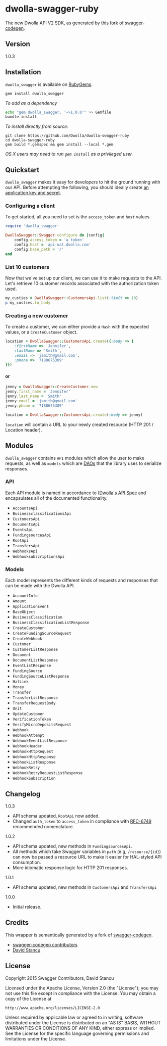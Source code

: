 dwolla-swagger-ruby
=========

The new Dwolla API V2 SDK, as generated by [this fork of swagger-codegen](https://github.com/mach-kernel/swagger-codegen). 

## Version

1.0.3

## Installation

`dwolla_swagger` is available on [RubyGems](https://rubygems.org/gems/dwolla_swagger).

```
gem install dwolla_swagger
```

*To add as a dependency*

```bash
echo "gem dwolla_swagger, '~>1.0.0'" >> Gemfile
bundle install
```

*To install directly from source:*
```
git clone https://github.com/Dwolla/dwolla-swagger-ruby
cd dwolla-swagger-ruby
gem build *.gemspec && gem install --local *.gem
```

*OS X users may need to run `gem install` as a privileged user.*

## Quickstart

`dwolla_swagger` makes it easy for developers to hit the ground running with our API. Before attempting the following, you should ideally create [an application key and secret](https://www.dwolla.com/applications).

### Configuring a client

To get started, all you need to set is the `access_token` and `host` values. 

```ruby
require 'dwolla_swagger'

DwollaSwagger::Swagger.configure do |config|
	config.access_token = 'a token'
	config.host = 'api-uat.dwolla.com'
	config.base_path = '/'
end
```

### List 10 customers

Now that we've set up our client, we can use it to make requests to the API. Let's retrieve 10 customer records associated with the authorization token used. 

```ruby
my_custies = DwollaSwagger::CustomersApi.list(:limit => 10)
p my_custies.to_body
```

### Creating a new customer

To create a customer, we can either provide a `Hash` with the expected values, or a `CreateCustomer` object. 

```ruby
location = DwollaSwagger::CustomersApi.create({:body => {
	:firstName => 'Jennifer',
	:lastName => 'Smith',
	:email => 'jsmith@gmail.com',
	:phone => '7188675309'
}})
```

#### or 

```ruby
jenny = DwollaSwagger::CreateCustomer.new
jenny.first_name = 'Jennifer'
jenny.last_name = 'Smith'
jenny.email = 'jsmith@gmail.com'
jenny.phone = '7188675309'

location = DwollaSwagger::CustomersApi.create(:body => jenny)
```

`location` will contain a URL to your newly created resource (HTTP 201 / Location header).

## Modules

`dwolla_swagger` contains `API` modules which allow the user to make requests, as well as `models` which are [DAOs](https://en.wikipedia.org/wiki/Data_access_object) that the library uses to serialize responses. 

### API
Each API module is named in accordance to ([Dwolla's API Spec](http://docsv2.dwolla.com/) and encapsulates all of the documented functionality. 

* `AccountsApi`
* `BusinessclassificationsApi`
* `CustomersApi`
* `DocumentsApi`
* `EventsApi`
* `FundingsourcesApi`
* `RootApi`
* `TransfersApi`
* `WebhooksApi`
* `WebhooksubscriptionsApi`

### Models

Each model represents the different kinds of requests and responses that can be made with the Dwolla API. 

* `AccountInfo`
* `Amount`
* `ApplicationEvent`
* `BaseObject`
* `BusinessClassification`
* `BusinessClassificationListResponse`
* `CreateCustomer`
* `CreateFundingSourceRequest`
* `CreateWebhook`
* `Customer`
* `CustomerListResponse`
* `Document`
* `DocumentListResponse`
* `EventListResponse`
* `FundingSource`
* `FundingSourceListResponse`
* `HalLink`
* `Money`
* `Transfer`
* `TransferListResponse`
* `TransferRequestBody`
* `Unit`
* `UpdateCustomer`
* `VerificationToken`
* `VerifyMicroDepositsRequest`
* `Webhook`
* `WebhookAttempt`
* `WebhookEventListResponse`
* `WebhookHeader`
* `WebhookHttpRequest`
* `WebhookHttpResponse`
* `WebhookListResponse`
* `WebhookRetry`
* `WebhookRetryRequestListResponse`
* `WebhookSubscription`


## Changelog

1.0.3
* API schema updated, `RootApi` now added.
* Changed `auth_token` to `access_token` in compliance with [RFC-6749](https://tools.ietf.org/html/rfc6749) recommended nomenclature.

1.0.2
* API schema updated, new methods in `FundingsourcesApi`.
* All methods which take Swagger variables in `path` (e.g, `/resource/{id}`) can now be passed a resource URL to make it easier for HAL-styled API consumption.
* More idiomatic response logic for HTTP 201 responses.

1.0.1
* API schema updated, new methods in `CustomersApi` and `TransfersApi`

1.0.0
* Initial release.

## Credits

This wrapper is semantically generated by a fork of [swagger-codegen](http://github.com/mach-kernel/swagger-codegen). 
 - [swagger-codegen contributors](https://github.com/swagger-api/swagger-codegen/network/members)
 - [David Stancu](http://github.com/mach-kernel)

## License

Copyright 2015 Swagger Contributors, David Stancu

Licensed under the Apache License, Version 2.0 (the "License");
you may not use this file except in compliance with the License.
You may obtain a copy of the License at

    http://www.apache.org/licenses/LICENSE-2.0

Unless required by applicable law or agreed to in writing, software
distributed under the License is distributed on an "AS IS" BASIS,
WITHOUT WARRANTIES OR CONDITIONS OF ANY KIND, either express or implied.
See the License for the specific language governing permissions and
limitations under the License.
